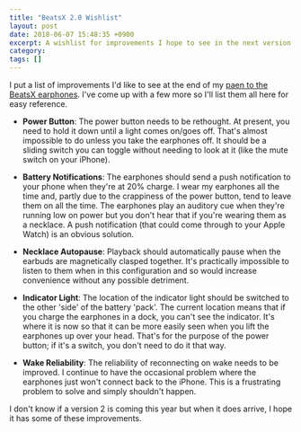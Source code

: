 ```yaml
---
title: "BeatsX 2.0 Wishlist"
layout: post
date: 2018-06-07 15:48:35 +0900 
excerpt: A wishlist for improvements I hope to see in the next version of the BeatsX earphones.
category: 
tags: []
---
```


I put a list of improvements I'd like to see at the end of my [paen to the BeatsX earphones](http://articles.inqk.net/2018/02/22/beatsx-paean.html). I've come up with a few more so I'll list them all here for easy reference.

* **Power Button**: The power button needs to be rethought. At present, you need to hold it down until a light comes on/goes off. That's almost impossible to do unless you take the earphones off. It should be a sliding switch you can toggle without needing to look at it (like the mute switch on your iPhone).

* **Battery Notifications**: The earphones should send a push notification to your phone when they're at 20% charge. I wear my earphones all the time and, partly due to the crappiness of the power button, tend to leave them on all the time. The earphones play an auditory cue when they're running low on power but you don't hear that if you're wearing them as a necklace. A push notification (that could come through to your Apple Watch) is an obvious solution.

* **Necklace Autopause**: Playback should automatically pause when the earbuds are magnetically clasped together. It's practically impossible to listen to them when in this configuration and so would increase convenience without any possible detriment.

* **Indicator Light**: The location of the indicator light should be switched to the other 'side' of the battery 'pack'. The current location means that if you charge the earphones in a dock, you can't see the indicator. It's where it is now so that it can be more easily seen when you lift the earphones up over your head. That's for the purpose of the power button; if it's a switch, you don't need to do it that way.

* **Wake Reliability**: The reliability of reconnecting on wake needs to be improved.  I continue to have the occasional problem where the earphones just won't connect back to the iPhone. This is a frustrating problem to solve and simply shouldn't happen.

I don't know if a version 2 is coming this year but when it does arrive, I hope it has some of these improvements.

